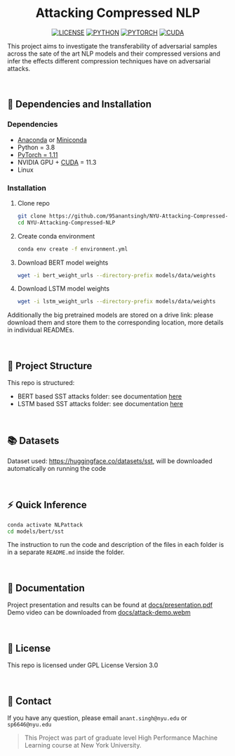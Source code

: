 <div align="center">

# <b>Attacking Compressed NLP</b>

[![LICENSE](https://img.shields.io/badge/License-GPL%203.0-blue.svg)](https://github.com/95anantsingh/NYU-Attacking-Compressed-NLP/blob/master/LICENSE) [![PYTHON](https://img.shields.io/badge/python-v3.8-yellow.svg)]() [![PYTORCH](https://img.shields.io/badge/PyTorch-v1.11-red.svg)](https://pytorch.org/) [![CUDA](https://img.shields.io/badge/CUDA-v11.3-green.svg)](https://developer.nvidia.com/cuda-11.3.0-download-archive) 

</div>

This project aims to investigate the transferability of adversarial samples across the sate of the art NLP models and their compressed versions and infer the effects different compression techniques have on adversarial attacks.

<br>

## :wrench: Dependencies and Installation

### Dependencies
- [Anaconda](https://www.anaconda.com/download/#linux) or [Miniconda](https://docs.conda.io/en/latest/miniconda.html)
- Python = 3.8
- [PyTorch = 1.11](https://pytorch.org/)
- NVIDIA GPU + [CUDA](https://developer.nvidia.com/cuda-downloads) = 11.3
- Linux


### Installation

1. Clone repo

    ```bash
    git clone https://github.com/95anantsingh/NYU-Attacking-Compressed-NLP.git
    cd NYU-Attacking-Compressed-NLP
    ```

1. Create conda environment

    ```bash
    conda env create -f environment.yml
    ```

1. Download BERT model weights

    ```bash
    wget -i bert_weight_urls --directory-prefix models/data/weights
    ```

1. Download LSTM model weights

    ```bash
    wget -i lstm_weight_urls --directory-prefix models/data/weights
    ```


Additionally the big pretrained models are stored on a drive link: please download them and store them to the corresponding location, more details in individual READMEs.

<br>


## :file_folder: Project Structure

This repo is structured:

- BERT based SST attacks folder: see documentation [here](models/bert/sst/README.md)
- LSTM based SST attacks folder: see documentation [here](models/lstm/sst/README.md)

<br>

## :books: Datasets

Dataset used: https://huggingface.co/datasets/sst, will be downloaded automatically on running the code

<br>

## :zap: Quick Inference

```bash
conda activate NLPattack
cd models/bert/sst
```

The instruction to run the code and description of the files in each folder is in a separate `README.md` inside the folder.

<br>

## :blue_book: Documentation

Project presentation and results can be found at [docs/presentation.pdf](docs/presentation.pdf)
<br>
Demo video can be downloaded from [docs/attack-demo.webm](docs/attack_demo.webm)

<br>

## :scroll: License

This repo is licensed under GPL License Version 3.0

<br>

## :e-mail: Contact

If you have any question, please email `anant.singh@nyu.edu` or `sp6646@nyu.edu`
<br> 
> This Project was part of graduate level High Performance Machine Learning course at New York University.